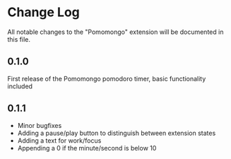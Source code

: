 # Change Log

All notable changes to the "Pomomongo" extension will be documented in this file.

## 0.1.0
First release of the Pomomongo pomodoro timer, basic functionality included

## 0.1.1
- Minor bugfixes
- Adding a pause/play button to distinguish between extension states
- Adding a text for work/focus
- Appending a 0 if the minute/second is below 10
